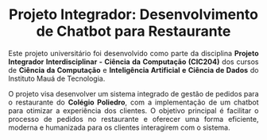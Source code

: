<h1 align="center">Projeto Integrador: Desenvolvimento de Chatbot para Restaurante</h1>

<!-- Introdução -->
<p align="justify">Este projeto universitário foi desenvolvido como parte da disciplina <strong>Projeto Integrador Interdisciplinar - Ciência da Computação (CIC204)</strong> dos cursos de <strong>Ciência da Computação</strong> e <strong>Inteligência Artificial e Ciência de Dados</strong> do Instituto Mauá de Tecnologia.</p>
<p align="justify">O projeto visa desenvolver um sistema integrado de gestão de pedidos para o restaurante do <strong>Colégio Poliedro</strong>, com a implementação de um chatbot para otimizar a experiência dos clientes. O objetivo principal é facilitar o processo de pedidos no restaurante e oferecer uma forma eficiente, moderna e humanizada para os clientes interagirem com o sistema.</p>
